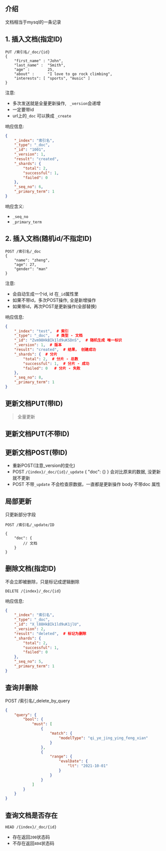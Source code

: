 ## 介绍
文档相当于mysql的一条记录



## 1. 插入文档(指定ID)

```
PUT /索引名/_doc/{id}
{
    "first_name" : "John",
    "last_name" :  "Smith",
    "age" :        25,
    "about" :      "I love to go rock climbing",
    "interests": [ "sports", "music" ]
}
```

注意:
- 多次发送就是全量更新操作, ` _version`会递增
- 一定要带id
- url上的`_doc` 可以换成 `_create`


响应信息:
```json
{
    "_index": "索引名",
    "_type": "_doc",
    "_id": "1001",
    "_version": 1,
    "result": "created",
    "_shards": {
        "total": 2,
        "successful": 1,
        "failed": 0
    },
    "_seq_no": 6,
    "_primary_term": 1
}
```

响应含义:
- `_seq_no`
- `_primary_term`



## 2. 插入文档(随机id/不指定ID)

```
POST /索引名/_doc
{
    "name": "zheng",
    "age": 27,
    "gender": "man"
}
```

注意:
- 会自动生成一个id, id 在`_id`属性里
- 如果不带id，多次POST操作, 全是新增操作
- 如果带id，再次POST是更新操作(全部替换)

响应信息:
```json
{
    "_index": "test",  # 索引
    "_type": "_doc",   # 类型 - 文档
    "_id": "Zvm98HkBIk1ld9uKSDnS",  # 随机生成 唯一标识
    "_version": 1,  # 版本
    "result": "created",  # 结果， 创建成功
    "_shards": {  # 分片
        "total": 2,  # 分片 - 总数
        "successful": 1,  # 分片 - 成功
        "failed": 0   # 分片 - 失败
    },
    "_seq_no": 8,
    "_primary_term": 1
}
```



## 更新文档PUT(带ID)

> 全量更新



## 更新文档PUT(不带ID)



## 更新文档POST(带ID)

- 重新POST(注意_version的变化)
- POST `/{index}/_doc/{id}/_update`  { "doc": {} } 会对比原来的数据, 没更新就不更新
- POST 不带`_update` 不会检查原数据，一直都是更新操作 body 不带doc 属性



## 局部更新

只更新部分字段

```
POST /索引名/_update/ID

{
	"doc": {
		// 文档
	}
}
```





## 删除文档(指定ID)

不会立即被删除，只是标记成逻辑删除

```
DELETE /{index}/_doc/{id}
```

响应信息:
```json
{
    "_index": "索引名",
    "_type": "_doc",
    "_id": "X_l88HkBIk1ld9uK1jlU",
    "_version": 2,
    "result": "deleted",  # 标记为删除
    "_shards": {
        "total": 2,
        "successful": 1,
        "failed": 0
    },
    "_seq_no": 5,
    "_primary_term": 1
}
```



## 查询并删除

POST /索引名/_delete_by_query

```json
{
    "query": {
        "bool": {
            "must": [
                {
                    "match": {
                        "modelType": "qi_ye_jing_ying_feng_xian"
                    }
                },
                {
                    "range": {
                        "evalDate": {
                            "lt": "2021-10-01"
                        }
                    }
                }
            ]
        }
    }
}
```



## 查询文档是否存在

```
HEAD /{index}/_doc/{id}
```

- 存在返回`200`状态码
- 不存在返回`404`状态码